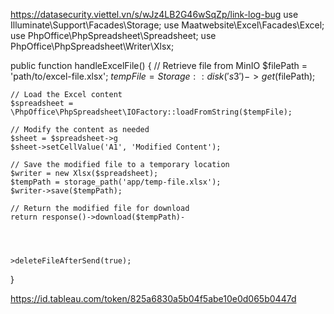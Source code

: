 https://datasecurity.viettel.vn/s/wJz4LB2G46wSqZp/link-log-bug
use Illuminate\Support\Facades\Storage;
use Maatwebsite\Excel\Facades\Excel;
use PhpOffice\PhpSpreadsheet\Spreadsheet;
use PhpOffice\PhpSpreadsheet\Writer\Xlsx;

public function handleExcelFile()
{
    // Retrieve file from MinIO
    $filePath = 'path/to/excel-file.xlsx';
    $tempFile = Storage::disk('s3')->get($filePath);

    // Load the Excel content
    $spreadsheet = \PhpOffice\PhpSpreadsheet\IOFactory::loadFromString($tempFile);

    // Modify the content as needed
    $sheet = $spreadsheet->g
    $sheet->setCellValue('A1', 'Modified Content');

    // Save the modified file to a temporary location
    $writer = new Xlsx($spreadsheet);
    $tempPath = storage_path('app/temp-file.xlsx');
    $writer->save($tempPath);

    // Return the modified file for download
    return response()->download($tempPath)-
    
    
    
    
    >deleteFileAfterSend(true);
}





https://id.tableau.com/token/825a6830a5b04f5abe10e0d065b0447d
